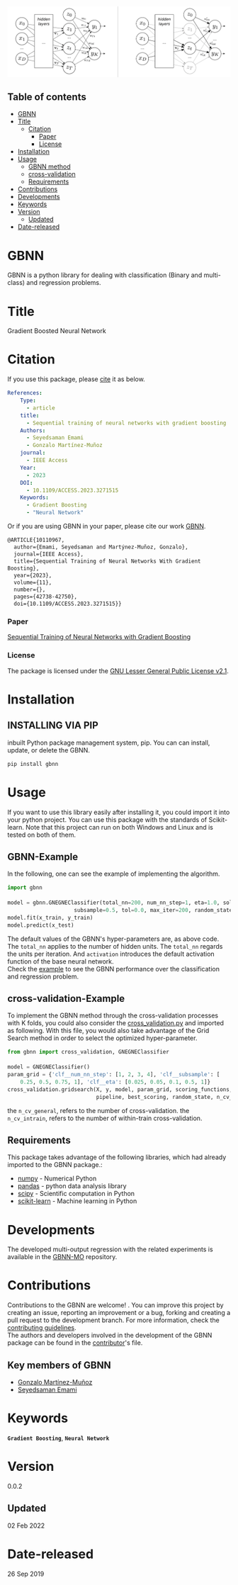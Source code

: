 ![![alt text](https://github.com/GAA-UAM/GBNN/blob/main/doc/nn.png)](https://github.com/GAA-UAM/GBNN/blob/main/doc/nn.png)

## Table of contents
* [GBNN](#GBNN)
* [Title](#Title)
    * [Citation](#Citation)
        * [Paper](#Paper)
        * [License](#License)
* [Installation](#Installation)
* [Usage](#Usage)
   * [GBNN method](#GBNN-Example)
   * [cross-validation](#cross-validation-Exapmle)
   * [Requirements](#Requirements)
* [Contributions](#Contributions)  
* [Developments](#Developments)
* [Keywords](#Keywords)  
* [Version](#Version)  
   * [Updated](#Updated)
* [Date-released](#Date-released)      




# GBNN
GBNN is a python library for dealing with classification (Binary and multi-class) and regression problems.

# Title
Gradient Boosted Neural Network

# Citation 
If you use this package, please [cite](CITATION.cff) it as below.

```yaml
References:
    Type: 
      - article
    title:
      - Sequential training of neural networks with gradient boosting
    Authors:
      - Seyedsaman Emami
      - Gonzalo Martínez-Muñoz
    journal:
      - IEEE Access
    Year:
      - 2023
    DOI:
      - 10.1109/ACCESS.2023.3271515
    Keywords:
      - Gradient Boosting
      - "Neural Network"
```

Or if you are using GBNN in your paper, please cite our work [GBNN](https://ieeexplore.ieee.org/abstract/document/10110967).
```
@ARTICLE{10110967,
  author={Emami, Seyedsaman and Martýnez-Muñoz, Gonzalo},
  journal={IEEE Access}, 
  title={Sequential Training of Neural Networks With Gradient Boosting}, 
  year={2023},
  volume={11},
  number={},
  pages={42738-42750},
  doi={10.1109/ACCESS.2023.3271515}}
```


### Paper
[Sequential Training of Neural Networks with Gradient Boosting](https://ieeexplore.ieee.org/abstract/document/10110967)

### License
The package is licensed under the [GNU Lesser General Public License v2.1](https://github.com/GAA-UAM/GBNN/blob/main/LICENSE).

# Installation
## INSTALLING VIA PIP

inbuilt Python package management system, pip. You can can install, update, or delete the GBNN.

```bash
pip install gbnn
```

# Usage
If you want to use this library easily after installing it, you could import 
it into your python project. You can use this package with the standards of 
Scikit-learn.
Note that this project can run on both Windows and Linux and is tested on both of them.
## GBNN-Example
In the following, one can see the example of implementing the algorithm. 

```python
import gbnn

model = gbnn.GNEGNEClassifier(total_nn=200, num_nn_step=1, eta=1.0, solver='lbfgs',
                     subsample=0.5, tol=0.0, max_iter=200, random_state=None, activation='logistic')
model.fit(x_train, y_train)
model.predict(x_test)
```
The default values of the GBNN's hyper-parameters are, as above code. 
The `total_nn` applies to the number of hidden units. The `total_nn` regards the units per iteration. 
And `activation` introduces the default activation function of the base neural network.
<br/>
Check the [example](https://github.com/GAA-UAM/GBNN/tree/main/examples) to see the GBNN performance over the classification and regression problem.


## cross-validation-Example
To implement the GBNN method through the cross-validation processes with K folds, 
you could also consider the [cross_validation.py](https://github.com/GAA-UAM/GBNN/tree/main/gbnn/cross_validation.py) and imported as following.
With this file, you would also take advantage of the Grid Search method in order to select the optimized hyper-parameter.

```python
from gbnn import cross_validation, GNEGNEClassifier

model = GNEGNEClassifier()
param_grid = {'clf__num_nn_step': [1, 2, 3, 4], 'clf__subsample': [
    0.25, 0.5, 0.75, 1], 'clf__eta': [0.025, 0.05, 0.1, 0.5, 1]}
cross_validation.gridsearch(X, y, model, param_grid, scoring_functions,
                            pipeline, best_scoring, random_state, n_cv_general, n_cv_intrain)
```
the `n_cv_general`, refers to the number of cross-validation. the `n_cv_intrain`, refers to the number of within-train cross-validation.

## Requirements
This package takes advantage of the following libraries, which had already imported to the GBNN package.:
- [numpy](https://numpy.org/) - Numerical Python
- [pandas](https://pandas.pydata.org/) - python data analysis library
- [scipy](https://www.scipy.org/) - Scientific computation in Python
- [scikit-learn](https://scikit-learn.org/stable/) - Machine learning in Python



# Developments
The developed multi-output regression with the related experiments is available in the [GBNN-MO](https://github.com/GAA-UAM/GBNN-MO) repository.

# Contributions
Contributions to the GBNN are welcome! . You can improve this project by creating an issue, 
reporting an improvement or a bug, forking and creating a pull request to the 
development branch. For more information, check the [contributing guidelines](contributing-guidelines.md).
<br/>
The authors and developers involved in the development of the GBNN package can be found in the [contributor](contributors.txt)'s file.

## Key members of GBNN

* [Gonzalo Martínez-Muñoz](https://github.com/gmarmu)
* [Seyedsaman Emami](https://github.com/samanemami)

# Keywords
**`Gradient Boosting`**, **`Neural Network`**

# Version 
0.0.2

## Updated
02 Feb 2022

# Date-released
26 Sep 2019
